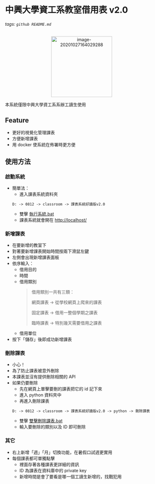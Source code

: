 中興大學資工系教室借用表 v2.0
===
###### tags: `github README.md`

<p align="center">
<img src="https://i.imgur.com/hRdt4iV.png" alt="image-20201027164029288" width="200" />
</p>
本系統僅限中興大學資工系系辦工讀生使用

## Feature
* 更好的視覺化管理課表
* 方便新增課表
* 用 docker 使系統在佈署時更方便

## 使用方法
### 啟動系統
* 簡單法：
    * 進入課表系統資料夾
    ```
    D: -> 0812 -> classroom -> 課表系統好讀版v2.0
    ```
    * 雙擊 [執行系統.bat](執行系統.bat)
    * 課表系統就會開在 [http://localhost/](http://localhost/)

### 新增課表
* 在要新增的教室下
* 對著要新增課表開始時間按兩下滑鼠左鍵
* 左側會出現新增課表面板
* 依序輸入：
    * 借用目的
    * 時間
    * 借用類別
        > 借用類別一共有三類：
        > 
        > 網頁課表 -> 從學校網頁上爬來的課表
        > 
        > 固定課表 -> 借用一整個學期之課表
        > 
        > 臨時課表 -> 特別幾天需要借用之課表
    * 借用單位
* 按下「儲存」後即成功新增課表
### 刪除課表
* 小心！
* 為了防止課表被意外刪除
* 本課表並沒有提供刪除相關的 API
* 如果仍要刪除
    * 先在網頁上單擊要刪的課表把它的 id 記下來
    * 進入 python 資料夾中
    * 再進入刪除課表
    ```
    D: -> 0812 -> classroom -> 課表系統好讀版v2.0 -> python -> 刪除課表
    ```
    * 雙擊 [雙擊刪除課表.bat](./python/刪除課表/雙擊刪除課表.bat)
    * 輸入要刪除的類別以及 ID 即可刪除
### 其它
* 右上新增「週」「月」切換功能，在暑假口試週更實用
* 每個課表都可單獨點擊
    * 裡面存著各種課表更詳細的資訊
    * ID 為課表在資料庫中的 private key
    * 新增時間是會了要看是哪一個工讀生新增的，找戰犯用